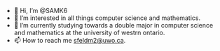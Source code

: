 - 👋 Hi, I’m @SAMK6
- 👀 I’m interested in all things computer science and mathematics.
- 🌱 I’m currently studying towards a double major in computer science and mathematics at the university of westrn ontario.
- 📫 How to reach me sfeldm2@uwo.ca.

<!---
SAMK6/SAMK6 is a ✨ special ✨ repository because its `README.md` (this file) appears on your GitHub profile.
You can click the Preview link to take a look at your changes.
--->
